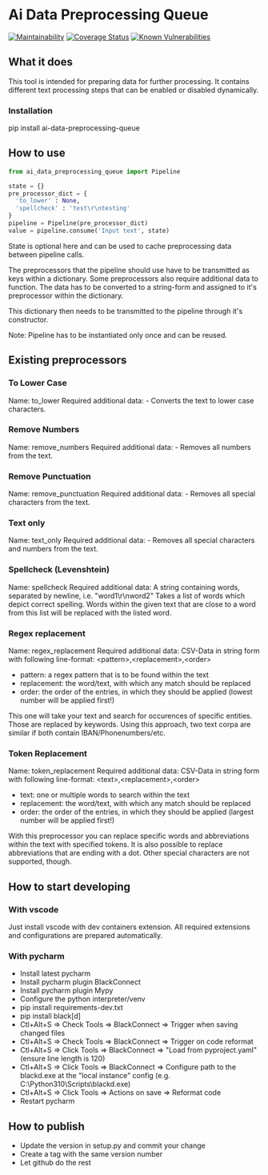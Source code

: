 # Ai Data Preprocessing Queue
[![Maintainability][codeclimate-image]][codeclimate-url]
[![Coverage Status][coveralls-image]][coveralls-url]
[![Known Vulnerabilities][snyk-image]][snyk-url]

## What it does
This tool is intended for preparing data for further processing.
It contains different text processing steps that can be enabled or disabled dynamically.


### Installation
pip install ai-data-preprocessing-queue

## How to use
```python
from ai_data_preprocessing_queue import Pipeline

state = {}
pre_processor_dict = {
  'to_lower' : None,
  'spellcheck' : 'test\r\ntesting'
}
pipeline = Pipeline(pre_processor_dict)
value = pipeline.consume('Input text', state)
```


State is optional here and can be used to cache preprocessing data between pipeline calls.

The preprocessors that the pipeline should use have to be transmitted as keys within a dictionary.
Some preprocessors also require additional data to function.
The data has to be converted to a string-form and assigned to it's preprocessor within the dictionary.

This dictionary then needs to be transmitted to the pipeline through it's constructor.

Note: Pipeline has to be instantiated only once and can be reused.

## Existing preprocessors

### To Lower Case
Name: to_lower
Required additional data: -
Converts the text to lower case characters.

### Remove Numbers
Name: remove_numbers
Required additional data: -
Removes all numbers from the text.

### Remove Punctuation
Name: remove_punctuation
Required additional data: -
Removes all special characters from the text.

### Text only
Name: text_only
Required additional data: -
Removes all special characters and numbers from the text.

### Spellcheck (Levenshtein)
Name: spellcheck
Required additional data: A string containing words, separated by newline, i.e. "word1\r\nword2"
Takes a list of words which depict correct spelling. Words within the given text that are close to a word from this list will be replaced with the listed word.

### Regex replacement
Name: regex_replacement
Required additional data: CSV-Data in string form with following line-format: &lt;pattern&gt;,&lt;replacement&gt;,&lt;order&gt;
  - pattern: a regex pattern that is to be found within the text
  - replacement: the word/text, with which any match should be replaced
  - order: the order of the entries, in which they should be applied (lowest number will be applied first!)

This one will take your text and search for occurences of specific entities. Those are replaced by keywords. Using this approach, two text corpa are similar if both contain IBAN/Phonenumbers/etc.

### Token Replacement
Name: token_replacement
Required additional data: CSV-Data in string form with following line-format: &lt;text&gt;,&lt;replacement&gt;,&lt;order&gt;
  - text: one or multiple words to search within the text
  - replacement: the word/text, with which any match should be replaced
  - order: the order of the entries, in which they should be applied (largest number will be applied first!)

With this preprocessor you can replace specific words and abbreviations within the text with specified tokens.
It is also possible to replace abbreviations that are ending with a dot. Other special characters are not supported, though.

## How to start developing

### With vscode

Just install vscode with dev containers extension. All required extensions and configurations are prepared automatically.

### With pycharm

* Install latest pycharm
* Install pycharm plugin BlackConnect
* Install pycharm plugin Mypy
* Configure the python interpreter/venv
* pip install requirements-dev.txt
* pip install black[d]
* Ctl+Alt+S => Check Tools => BlackConnect => Trigger when saving changed files
* Ctl+Alt+S => Check Tools => BlackConnect => Trigger on code reformat
* Ctl+Alt+S => Click Tools => BlackConnect => "Load from pyproject.yaml" (ensure line length is 120)
* Ctl+Alt+S => Click Tools => BlackConnect => Configure path to the blackd.exe at the "local instance" config (e.g. C:\Python310\Scripts\blackd.exe)
* Ctl+Alt+S => Click Tools => Actions on save => Reformat code
* Restart pycharm

## How to publish
* Update the version in setup.py and commit your change
* Create a tag with the same version number
* Let github do the rest

[codeclimate-image]:https://api.codeclimate.com/v1/badges/bcde3599d064f687803f/maintainability
[codeclimate-url]:https://codeclimate.com/github/SamhammerAG/ai-data_preprocessing-queue/maintainability
[coveralls-image]:https://coveralls.io/repos/github/SamhammerAG/ai-data-preprocessing-queue/badge.svg?branch=master
[coveralls-url]:https://coveralls.io/github/SamhammerAG/ai-data-preprocessing-queue?branch=master
[snyk-image]:https://snyk.io/test/github/SamhammerAG/ai-data-preprocessing-queue/badge.svg
[snyk-url]:https://snyk.io/test/github/SamhammerAG/ai-data-preprocessing-queue